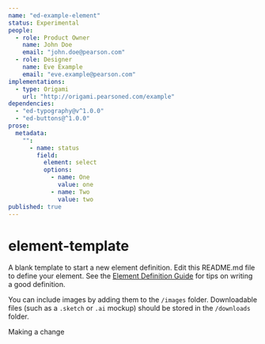 ```yaml
---
name: "ed-example-element"
status: Experimental
people: 
  - role: Product Owner
    name: John Doe
    email: "john.doe@pearson.com"
  - role: Designer
    name: Eve Example
    email: "eve.example@pearson.com"
implementations: 
  - type: Origami
    url: "http://origami.pearsoned.com/example"
dependencies: 
  - "ed-typography@v^1.0.0"
  - "ed-buttons@^1.0.0"
prose: 
  metadata: 
    "": 
      - name: status
        field: 
          element: select
          options: 
            - name: One
              value: one
            - name: Two
              value: two
published: true
---
```



# element-template
A blank template to start a new element definition. Edit this README.md file to define your element. See the [Element Definition Guide](www.example.com) for tips on writing a good definition.

You can include images by adding them to the `/images` folder. Downloadable files (such as a `.sketch` or `.ai` mockup) should be stored in the `/downloads` folder.

Making a change

